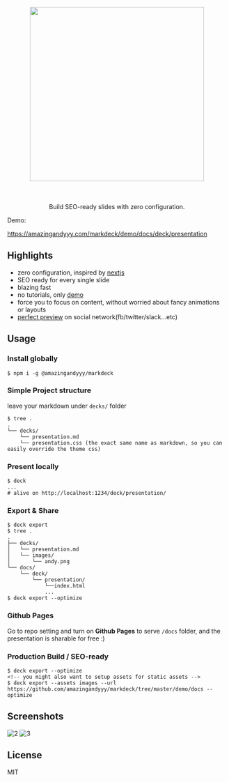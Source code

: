 <div align="center" style="margin-top: 30px; margin-bottom: 50px">
    <img width="400px" src="https://user-images.githubusercontent.com/7886068/62908798-b1c2f500-bd2e-11e9-9fcc-9ad02bb2433b.png"/>
</div>

<p align="center">
Build SEO-ready slides with zero configuration.
</p>

Demo:

https://amazingandyyy.com/markdeck/demo/docs/deck/presentation

## Highlights

- zero configuration, inspired by [nextjs](https://github.com/zeit/next.js)
- SEO ready for every single slide
- blazing fast
- no tutorials, only [demo](https://github.com/amazingandyyy/markdeck/tree/master/demo)
- force you to focus on content, without worried about fancy animations or layouts
- [perfect preview](https://github.com/amazingandyyy/markdeck/issues/6) on social network(fb/twitter/slack...etc)

## Usage

### Install globally

```
$ npm i -g @amazingandyyy/markdeck
```

### Simple Project structure

leave your markdown under `decks/` folder

```
$ tree .
.
└── decks/
    └── presentation.md
    └── presentation.css (the exact same name as markdown, so you can easily override the theme css)
```

### Present locally

```
$ deck
...
# alive on http://localhost:1234/deck/presentation/
```

### Export & Share
```
$ deck export
$ tree .
.
├── decks/
│   └── presentation.md
│   └── images/
│       └── andy.png
└── docs/
    └── deck/
        └── presentation/
            └──index.html
            ...
$ deck export --optimize
```

### Github Pages

Go to repo setting and turn on **Github Pages** to serve `/docs` folder, and the presentation is sharable for free :)

### Production Build / SEO-ready

```
$ deck export --optimize
<!-- you might also want to setup assets for static assets -->
$ deck export --assets images --url https://github.com/amazingandyyy/markdeck/tree/master/demo/docs --optimize
```

## Screenshots

![2](https://user-images.githubusercontent.com/7886068/62842694-ad340900-bc68-11e9-8fd8-ba3e7b0dfd12.png)
![3](https://user-images.githubusercontent.com/7886068/62842695-ad340900-bc68-11e9-8c44-14636f3cc461.png)

## License

MIT
